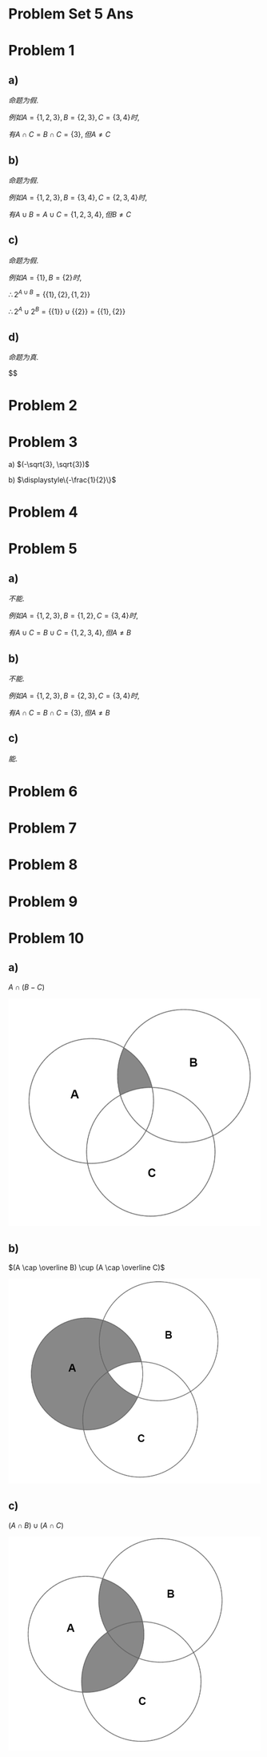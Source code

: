 # Problem Set 5 Ans

# Problem 1

## a)

$命题为假.$

$例如A=\{1,2,3\},B=\{2, 3\},C=\{3,4\}时,$

$有A\cap C= B\cap C = \{3\}, 但A\neq C$

## b)

$命题为假.$

$例如A=\{1,2,3\},B=\{3,4\},C=\{2, 3, 4\}时,$

$有A\cup B= A\cup C=\{1,2,3,4\}, 但B\neq C$

## c)

$命题为假.$

$例如A=\{1\},B=\{2\}时,$

$\therefore 2^{A\cup B}=\{\{1\},\{2\},\{1,2\}\}$

$\therefore 2^{A}\cup 2^{B}=\{\{1\}\}\cup\{\{2\}\}=\{\{1\},\{2\}\}$

## d)

$命题为真.$

$$

# Problem 2

# Problem 3

a) $(-\sqrt{3}, \sqrt{3})$

b) $\displaystyle\{-\frac{1}{2}\}$


# Problem 4

# Problem 5

## a)

$不能.$

$例如A=\{1,2,3\},B=\{1,2\},C=\{3,4\}时,$

$有A\cup C= B\cup C=\{1,2,3,4\}, 但A\neq B$

## b)

$不能.$

$例如A=\{1,2,3\},B=\{2, 3\},C=\{3,4\}时,$

$有A\cap C= B\cap C = \{3\}, 但A\neq B$

## c)

$能.$


# Problem 6

# Problem 7

# Problem 8

# Problem 9

# Problem 10

## a)

$A \cap (B - C)$

![](2020-10-21-19-48-18.png)

## b)

$(A \cap \overline B) \cup (A \cap \overline C)$

![](2020-10-21-19-59-14.png)

## c)

$(A \cap B) \cup (A \cap C)$

![](2020-10-21-19-58-08.png)